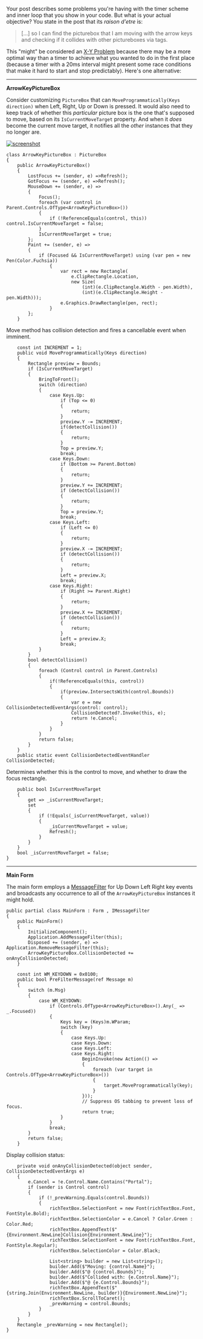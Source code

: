 Your post describes some problems you're having with the timer scheme and inner loop that you show in your code. But what is your actual objective? You state in the post that its _raison d'etre_ is:
>[...] so I can find the picturebox that I am moving with the arrow keys and checking if it collides with other pictureboxes via tags.

This "might" be considered an [X-Y Problem](https://meta.stackexchange.com/a/66378)
 because there may be a more optimal way than a timer to achieve what you wanted to do in the first place (because a timer with a 20ms interval might present some race conditions that make it hard to start and stop predictably). Here's one alternative:

***
**ArrowKeyPictureBox**

Consider customizing `PictureBox` that can `MoveProgrammatically(Keys direction)` when Left, Right, Up or Down is pressed. It would also need to keep track of whether this _particular_ picture box is the one that's supposed to move, based on its `IsCurrentMoveTarget` property. And when it _does_ become the current move target, it notifies all the _other_ instances that they no longer are.

[![screenshot][1]][1]


    class ArrowKeyPictureBox : PictureBox
    {
        public ArrowKeyPictureBox() 
        {
            LostFocus += (sender, e) =>Refresh();
            GotFocus += (sender, e) =>Refresh();
            MouseDown += (sender, e) =>
            {
                Focus();
                foreach (var control in Parent.Controls.OfType<ArrowKeyPictureBox>())
                {
                    if (!ReferenceEquals(control, this)) control.IsCurrentMoveTarget = false;
                }
                IsCurrentMoveTarget = true;
            };
            Paint += (sender, e) =>
            {
                if (Focused && IsCurrentMoveTarget) using (var pen = new Pen(Color.Fuchsia))
                    {
                        var rect = new Rectangle(
                            e.ClipRectangle.Location,
                            new Size(
                                (int)(e.ClipRectangle.Width - pen.Width),
                                (int)(e.ClipRectangle.Height - pen.Width)));
                        e.Graphics.DrawRectangle(pen, rect);
                    }
            };
        }

Move method has collision detection and fires a cancellable event when imminent.

        const int INCREMENT = 1;
        public void MoveProgrammatically(Keys direction)
        {
            Rectangle preview = Bounds;
            if (IsCurrentMoveTarget)
            {
                BringToFront();
                switch (direction)
                {
                    case Keys.Up:
                        if (Top <= 0)
                        {
                            return;
                        }
                        preview.Y -= INCREMENT;
                        if(detectCollision())
                        {
                            return;
                        }
                        Top = preview.Y;
                        break;
                    case Keys.Down:
                        if (Bottom >= Parent.Bottom)
                        {
                            return;
                        }
                        preview.Y += INCREMENT;
                        if (detectCollision())
                        {
                            return;
                        }
                        Top = preview.Y;
                        break;
                    case Keys.Left:
                        if (Left <= 0)
                        {
                            return;
                        }
                        preview.X -= INCREMENT;
                        if (detectCollision())
                        {
                            return;
                        }
                        Left = preview.X;
                        break;
                    case Keys.Right:
                        if (Right >= Parent.Right)
                        {
                            return;
                        }
                        preview.X += INCREMENT;
                        if (detectCollision())
                        {
                            return;
                        }
                        Left = preview.X;
                        break;
                }
            }
            bool detectCollision()
            {
                foreach (Control control in Parent.Controls)
                {
                    if(!ReferenceEquals(this, control))
                    {
                        if(preview.IntersectsWith(control.Bounds))
                        {
                            var e = new CollisionDetectedEventArgs(control: control);
                            CollisionDetected?.Invoke(this, e);
                            return !e.Cancel;
                        }
                    }
                }
                return false;
            }
        }
        public static event CollisionDetectedEventHandler CollisionDetected;

Determines whether this is the control to move, and whether to draw the focus rectangle.

        public bool IsCurrentMoveTarget
        {
            get => _isCurrentMoveTarget;
            set
            {
                if (!Equals(_isCurrentMoveTarget, value))
                {
                    _isCurrentMoveTarget = value;
                    Refresh();
                }
            }
        }
        bool _isCurrentMoveTarget = false;
    }


***
**Main Form**

The main form employs a [MessageFilter](https://learn.microsoft.com/en-us/dotnet/api/system.windows.forms.application.addmessagefilter) for Up Down Left Right key events and broadcasts any occurrence to all of the `ArrowKeyPictureBox` instances it might hold.  

    public partial class MainForm : Form , IMessageFilter
    {
        public MainForm()
        {
            InitializeComponent();
            Application.AddMessageFilter(this);
            Disposed += (sender, e) => Application.RemoveMessageFilter(this);
            ArrowKeyPictureBox.CollisionDetected += onAnyCollisionDetected;
        }

        const int WM_KEYDOWN = 0x0100;
        public bool PreFilterMessage(ref Message m)
        {
            switch (m.Msg)
            {
                case WM_KEYDOWN:
                    if (Controls.OfType<ArrowKeyPictureBox>().Any(_ => _.Focused))
                    {
                        Keys key = (Keys)m.WParam;
                        switch (key)
                        {
                            case Keys.Up:
                            case Keys.Down:
                            case Keys.Left:
                            case Keys.Right:
                                BeginInvoke(new Action(() =>
                                {
                                    foreach (var target in Controls.OfType<ArrowKeyPictureBox>())
                                    {
                                        target.MoveProgrammatically(key);
                                    }
                                }));
                                // Suppress OS tabbing to prevent loss of focus.
                                return true;
                        }
                    }
                    break;
            }
            return false;
        }

Display collision status:

        private void onAnyCollisionDetected(object sender, CollisionDetectedEventArgs e)
        {
            e.Cancel = !e.Control.Name.Contains("Portal");
            if (sender is Control control)
            {
                if (!_prevWarning.Equals(control.Bounds))
                {
                    richTextBox.SelectionFont = new Font(richTextBox.Font, FontStyle.Bold);
                    richTextBox.SelectionColor = e.Cancel ? Color.Green : Color.Red;
                    richTextBox.AppendText($"{Environment.NewLine}Collision{Environment.NewLine}");
                    richTextBox.SelectionFont = new Font(richTextBox.Font, FontStyle.Regular);
                    richTextBox.SelectionColor = Color.Black;

                    List<string> builder = new List<string>();
                    builder.Add($"Moving: {control.Name}");
                    builder.Add($"@ {control.Bounds}");
                    builder.Add($"Collided with: {e.Control.Name}");
                    builder.Add($"@ {e.Control.Bounds}");
                    richTextBox.AppendText($"{string.Join(Environment.NewLine, builder)}{Environment.NewLine}");
                    richTextBox.ScrollToCaret();
                    _prevWarning = control.Bounds;
                }
            }
        }
        Rectangle _prevWarning = new Rectangle();
    }


  [1]: https://i.stack.imgur.com/MKawb.png
